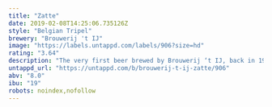 ```yaml
---
title: "Zatte"
date: 2019-02-08T14:25:06.735126Z
style: "Belgian Tripel"
brewery: "Brouwerij 't IJ"
image: "https://labels.untappd.com/labels/906?size=hd"
rating: "3.64"
description: "The very first beer brewed by Brouwerij ‘t IJ, back in 1985. It is a ‘tripel’, the category reserved for the stronger, blonde beers in Belgian tradition. Zatte more than lives up to expectations in this respect. It is a full-bodied, golden beer with a scent of fresh fruit mingled here and there with a hint of grain. The flavour is slightly sweet, ending with a fine, dry aftertaste. A delicious beer that can be enjoyed in all seasons. "
untappd_url: "https://untappd.com/b/brouwerij-t-ij-zatte/906"
abv: "8.0"
ibu: "19"
robots: noindex,nofollow
---
```

